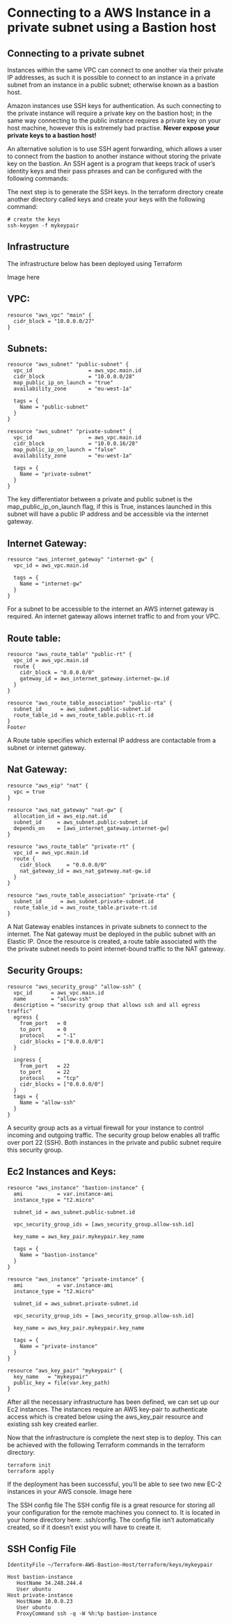 
# Connecting to a AWS Instance in a private subnet using a Bastion host

## Connecting to a private subnet 
Instances within the same VPC can connect to one another via their private IP addresses, as such it is possible to connect to an instance in a private subnet from an instance in a public subnet; otherwise known as a bastion host.

Amazon instances use SSH keys for authentication. As such connecting to the private instance will require a private key on the bastion host; in the same way connecting to the public instance requires a private key on your host machine, however this is extremely bad practise. **Never expose your private keys to a bastion host!**

An alternative solution is to use SSH agent forwarding, which allows a user to connect from the bastion to another instance without storing the private key on the bastion. An SSH agent is a program that keeps track of user’s identity keys and their pass phrases and can be configured with the following commands:

The next step is to generate the SSH keys. In the terraform directory create another directory called keys and create your keys with the following command:
```
# create the keys
ssh-keygen -f mykeypair
```


## Infrastructure
The infrastructure below has been deployed using Terraform

Image here

## VPC: 
````
resource "aws_vpc" "main" {
  cidr_block = "10.0.0.0/27"
}
````

## Subnets:
````
resource "aws_subnet" "public-subnet" {
  vpc_id                  = aws_vpc.main.id
  cidr_block              = "10.0.0.0/28"
  map_public_ip_on_launch = "true"
  availability_zone       = "eu-west-1a"

  tags = {
    Name = "public-subnet"
  }
}

resource "aws_subnet" "private-subnet" {
  vpc_id                  = aws_vpc.main.id
  cidr_block              = "10.0.0.16/28"
  map_public_ip_on_launch = "false"
  availability_zone       = "eu-west-1a"

  tags = {
    Name = "private-subnet"
  }
}
```` 
The key differentiator between a private and public subnet is the map_public_ip_on_launch flag, if this is True, instances launched in this subnet will have a public IP address and be accessible via the internet gateway.

## Internet Gateway: 
````
resource "aws_internet_gateway" "internet-gw" {
  vpc_id = aws_vpc.main.id

  tags = {
    Name = "internet-gw"
  }
}
````

For a subnet to be accessible to the internet an AWS internet gateway is required. An internet gateway allows internet traffic to and from your VPC.

## Route table: 
````
resource "aws_route_table" "public-rt" {
  vpc_id = aws_vpc.main.id
  route {
    cidr_block = "0.0.0.0/0"
    gateway_id = aws_internet_gateway.internet-gw.id
  }
}

resource "aws_route_table_association" "public-rta" {
  subnet_id      = aws_subnet.public-subnet.id
  route_table_id = aws_route_table.public-rt.id
}
Footer

````
A Route table specifies which external IP address are contactable from a subnet or internet gateway.

## Nat Gateway: 
````
resource "aws_eip" "nat" {
  vpc = true
}

resource "aws_nat_gateway" "nat-gw" {
  allocation_id = aws_eip.nat.id
  subnet_id     = aws_subnet.public-subnet.id
  depends_on    = [aws_internet_gateway.internet-gw]
}

resource "aws_route_table" "private-rt" {
  vpc_id = aws_vpc.main.id
  route {
    cidr_block     = "0.0.0.0/0"
    nat_gateway_id = aws_nat_gateway.nat-gw.id
  }
}

resource "aws_route_table_association" "private-rta" {
  subnet_id      = aws_subnet.private-subnet.id
  route_table_id = aws_route_table.private-rt.id
}
````
A Nat Gateway enables instances in private subnets to connect to the internet. The Nat gateway must be deployed in the public subnet with an Elastic IP. Once the resource is created, a route table associated with the the private subnet needs to point internet-bound traffic to the NAT gateway.

## Security Groups: 
````
resource "aws_security_group" "allow-ssh" {
  vpc_id      = aws_vpc.main.id
  name        = "allow-ssh"
  description = "security group that allows ssh and all egress traffic"
  egress {
    from_port   = 0
    to_port     = 0
    protocol    = "-1"
    cidr_blocks = ["0.0.0.0/0"]
  }

  ingress {
    from_port   = 22
    to_port     = 22
    protocol    = "tcp"
    cidr_blocks = ["0.0.0.0/0"]
  }
  tags = {
    Name = "allow-ssh"
  }
}
````
A security group acts as a virtual firewall for your instance to control incoming and outgoing traffic. The security group below enables all traffic over port 22 (SSH). Both instances in the private and public subnet require this security group.

## Ec2 Instances and Keys: 
````
resource "aws_instance" "bastion-instance" {
  ami           = var.instance-ami
  instance_type = "t2.micro"

  subnet_id = aws_subnet.public-subnet.id

  vpc_security_group_ids = [aws_security_group.allow-ssh.id]

  key_name = aws_key_pair.mykeypair.key_name

  tags = {
    Name = "bastion-instance"
  }
}

resource "aws_instance" "private-instance" {
  ami           = var.instance-ami
  instance_type = "t2.micro"

  subnet_id = aws_subnet.private-subnet.id

  vpc_security_group_ids = [aws_security_group.allow-ssh.id]

  key_name = aws_key_pair.mykeypair.key_name
  
  tags = {
    Name = "private-instance"
  }
}

resource "aws_key_pair" "mykeypair" {
  key_name   = "mykeypair"
  public_key = file(var.key_path)
}
````
After all the necessary infrastructure has been defined, we can set up our Ec2 instances. The instances require an AWS key-pair to authenticate access which is created below using the aws_key_pair resource and existing ssh key created earlier.

Now that the infrastructure is complete the next step is to deploy. This can be achieved with the following Terraform commands in the terraform directory:

````
terraform init
terraform apply
````
If the deployment has been successful, you’ll be able to see two new EC-2 instances in your AWS console.
Image here

The SSH config file
The SSH config file is a great resource for storing all your configuration for the remote machines you connect to. It is located in your home directory here: .ssh/config. The config file isn’t automatically created, so if it doesn’t exist you will have to create it.

## SSH Config File

```
IdentityFile ~/Terraform-AWS-Bastion-Host/terraform/keys/mykeypair

Host bastion-instance
   HostName 34.248.244.4
   User ubuntu
Host private-instance
   HostName 10.0.0.23
   User ubuntu
   ProxyCommand ssh -q -W %h:%p bastion-instance
```
